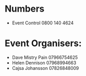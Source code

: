 # Numbers
- Event Control 0800 140 4624 

# Event Organisers:
- Dave Mistry Pain 07966754625 
- Helen Dennison 07968994663 
- Cajsa Johansson 07826848009
